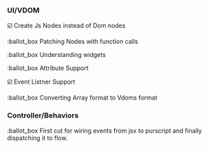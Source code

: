 ### UI/VDOM

:ballot_box_with_check: Create Js Nodes instead of Dom nodes

:ballot_box Patching Nodes with function calls

:ballot_box Understanding widgets

:ballot_box Attribute Support

:ballot_box_with_check: Event Listner Support

:ballot_box Converting Array format to Vdoms format 


### Controller/Behaviors

:ballot_box First cut for wiring events from jsx to purscript and finally dispatching it to flow.
